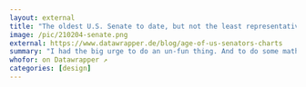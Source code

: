 ```yaml
---
layout: external
title: "The oldest U.S. Senate to date, but not the least representative"
image: /pic/210204-senate.png
external: https://www.datawrapper.de/blog/age-of-us-senators-charts
summary: "I had the big urge to do an un-fun thing. And to do some math to calculate representiveness."
whofor: on Datawrapper ↗
categories: [design]
---
```

